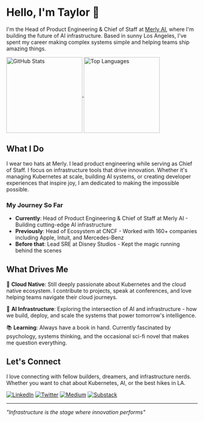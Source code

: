 # Hello, I'm Taylor 👋

I'm the Head of Product Engineering & Chief of Staff at [Merly AI](https://merly.ai), where I'm building the future of AI infrastructure. Based in sunny Los Angeles, I've spent my career making complex systems simple and helping teams ship amazing things.

<a href="https://github.com/anuraghazra/github-readme-stats">
  <img alt="GitHub Stats" height=200 align="center" src="https://github-readme-stats.vercel.app/api?username=onlydole&show_icons=true&theme=transparent" />
</a>
<a href="https://github.com/anuraghazra/convoychat">
  <img alt="Top Languages" height=200 align="center" src="https://github-readme-stats.vercel.app/api/top-langs?username=onlydole&layout=compact&langs_count=8&card_width=320&theme=transparent" />
</a>

## What I Do

I wear two hats at Merly. I lead product engineering while serving as Chief of Staff. I focus on infrastructure tools that drive innovation. Whether it's managing Kubernetes at scale, building AI systems, or creating developer experiences that inspire joy, I am dedicated to making the impossible possible.

### My Journey So Far

- **Currently**: Head of Product Engineering & Chief of Staff at Merly AI - Building cutting-edge AI infrastructure
- **Previously**: Head of Ecosystem at CNCF - Worked with 160+ companies including Apple, Intuit, and Mercedes-Benz
- **Before that**: Lead SRE at Disney Studios - Kept the magic running behind the scenes

## What Drives Me

🌊 **Cloud Native**: Still deeply passionate about Kubernetes and the cloud native ecosystem. I contribute to projects, speak at conferences, and love helping teams navigate their cloud journeys.

🤖 **AI Infrastructure**: Exploring the intersection of AI and infrastructure - how we build, deploy, and scale the systems that power tomorrow's intelligence.

📚 **Learning**: Always have a book in hand. Currently fascinated by psychology, systems thinking, and the occasional sci-fi novel that makes me question everything.

## Let's Connect

I love connecting with fellow builders, dreamers, and infrastructure nerds. Whether you want to chat about Kubernetes, AI, or the best hikes in LA.

[![LinkedIn](https://img.shields.io/badge/LinkedIn-Connect-blue?style=for-the-badge&logo=linkedin)](https://www.linkedin.com/in/onlydole)
[![Twitter](https://img.shields.io/badge/Twitter-Follow-1DA1F2?style=for-the-badge&logo=twitter&logoColor=white)](https://twitter.com/onlydole)
[![Medium](https://img.shields.io/badge/Medium-Read-12100E?style=for-the-badge&logo=medium&logoColor=white)](https://medium.com/@onlydole)
[![Substack](https://img.shields.io/badge/Substack-Subscribe-FF6719?style=for-the-badge&logo=substack&logoColor=white)](https://onlydole.substack.com)

---

*"Infrastructure is the stage where innovation performs"*